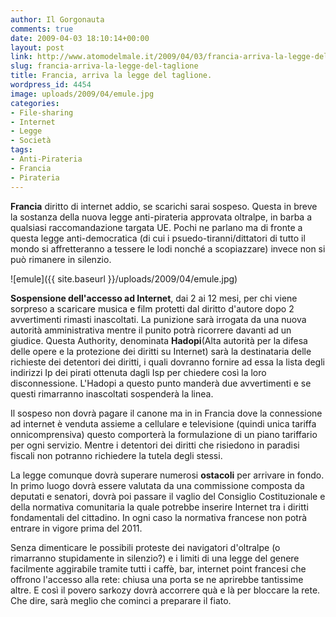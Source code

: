 ```yaml
---
author: Il Gorgonauta
comments: true
date: 2009-04-03 18:10:14+00:00
layout: post
link: http://www.atomodelmale.it/2009/04/03/francia-arriva-la-legge-del-taglione/
slug: francia-arriva-la-legge-del-taglione
title: Francia, arriva la legge del taglione.
wordpress_id: 4454
image: uploads/2009/04/emule.jpg
categories:
- File-sharing
- Internet
- Legge
- Società
tags:
- Anti-Pirateria
- Francia
- Pirateria
---
```


**Francia** diritto di internet addio, se scarichi sarai sospeso. Questa in breve la sostanza della nuova legge anti-pirateria approvata oltralpe, in barba a qualsiasi raccomandazione targata UE. Pochi ne parlano ma di fronte a questa legge anti-democratica (di cui i psuedo-tiranni/dittatori di tutto il mondo si affretteranno a tessere le lodi nonché a scopiazzare) invece non si può rimanere in silenzio.

![emule]({{ site.baseurl }}/uploads/2009/04/emule.jpg)

**Sospensione dell'accesso ad Internet**, dai 2 ai 12 mesi, per chi viene sorpreso a scaricare musica e film protetti dal diritto d'autore dopo 2 avvertimenti rimasti inascoltati. La punizione sarà irrogata da una nuova autorità amministrativa mentre il punito potrà ricorrere davanti ad un giudice. Questa Authority, denominata **Hadopi**(Alta autorità per la difesa delle opere e la protezione dei diritti su Internet) sarà la destinataria delle richieste dei detentori dei diritti, i quali dovranno fornire ad essa la lista degli indirizzi Ip dei pirati ottenuta dagli Isp per chiedere così la loro disconnessione. L'Hadopi a questo punto manderà due avvertimenti e se questi rimarranno inascoltati sospenderà la linea.

Il sospeso non dovrà pagare il canone ma in in Francia dove la connessione ad internet è venduta assieme a cellulare e televisione (quindi unica tariffa onnicomprensiva) questo comporterà la formulazione di un piano tariffario per ogni servizio. Mentre i detentori dei diritti che risiedono in paradisi fiscali non potranno richiedere la tutela degli stessi.

La legge comunque dovrà superare numerosi **ostacoli** per arrivare in fondo. In primo luogo dovrà essere valutata da una commissione composta da deputati e senatori, dovrà poi passare il vaglio del Consiglio Costituzionale e della normativa comunitaria la quale potrebbe inserire Internet tra i diritti fondamentali del cittadino. In ogni caso la normativa francese non potrà entrare in vigore prima del 2011.

Senza dimenticare le possibili proteste dei navigatori d'oltralpe (o rimarranno stupidamente in silenzio?) e i limiti di una legge del genere facilmente aggirabile tramite tutti i caffè, bar, internet point francesi che offrono l'accesso alla rete: chiusa una porta se ne aprirebbe tantissime altre. E così il povero sarkozy dovrà accorrere quà e là per bloccare la rete. Che dire, sarà meglio che cominci a preparare il fiato.
